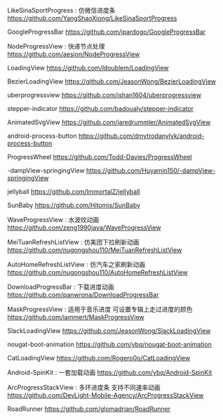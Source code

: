 LikeSinaSportProgress : 仿微信进度条
https://github.com/YangShaoXiong/LikeSinaSportProgress

GoogleProgressBar
https://github.com/jpardogo/GoogleProgressBar

NodeProgressView : 快递节点处理
https://github.com/aesion/NodeProgressView

LoadingView
https://github.com/ldoublem/LoadingView

BezierLoadingView
https://github.com/JeasonWong/BezierLoadingView

uberprogressview
https://github.com/ishan1604/uberprogressview

stepper-indicator
https://github.com/badoualy/stepper-indicator

AnimatedSvgView
https://github.com/jaredrummler/AnimatedSvgView

android-process-button
https://github.com/dmytrodanylyk/android-process-button

ProgressWheel
https://github.com/Todd-Davies/ProgressWheel

-dampView-springingView
https://github.com/Huyamin150/-dampView-springingView

jellyball
https://github.com/ImmortalZ/jellyball

SunBaby
https://github.com/Hitomis/SunBaby

WaveProgressView : 水波纹动画
https://github.com/zeng1990java/WaveProgressView

MeiTuanRefreshListView : 仿美团下拉刷新动画
https://github.com/nugongshou110/MeiTuanRefreshListView

AutoHomeRefreshListView : 仿汽车之家刷新动画
https://github.com/nugongshou110/AutoHomeRefreshListView

DownloadProgressBar : 下载进度动画
https://github.com/panwrona/DownloadProgressBar

MaskProgressView : 适用于音乐进度 可设置专辑上走过进度的颜色
https://github.com/iammert/MaskProgressView

SlackLoadingView
https://github.com/JeasonWong/SlackLoadingView

nougat-boot-animation
https://github.com/ybq/nougat-boot-animation

CatLoadingView
https://github.com/Rogero0o/CatLoadingView

Android-SpinKit : 一套加载动画
https://github.com/ybq/Android-SpinKit

ArcProgressStackView : 多环进度条 支持不同速率动画
https://github.com/DevLight-Mobile-Agency/ArcProgressStackView

RoadRunner
https://github.com/glomadrian/RoadRunner
